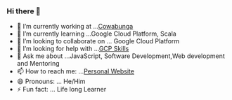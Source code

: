 ### Hi there 👋

- 🔭 I’m currently working at ...[Cowabunga](https://www.cowabunga.co.za)
- 🌱 I’m currently learning ...Google Cloud Platform, Scala
- 👯 I’m looking to collaborate on ... Google Cloud Platform
- 🤔 I’m looking for help with ...[GCP Skills](https://google.qwiklabs.com/public_profiles/e60a2f26-47dc-4d7c-a7d0-c4e21280e498)
- 💬 Ask me about ...JavaScript, Software Development,Web development and Mentoring
- 📫 How to reach me: ...[Personal Website](https://www.sibabalweqamata.co.za)
- 😄 Pronouns: ... He/Him
- ⚡ Fun fact: ... Life long Learner
